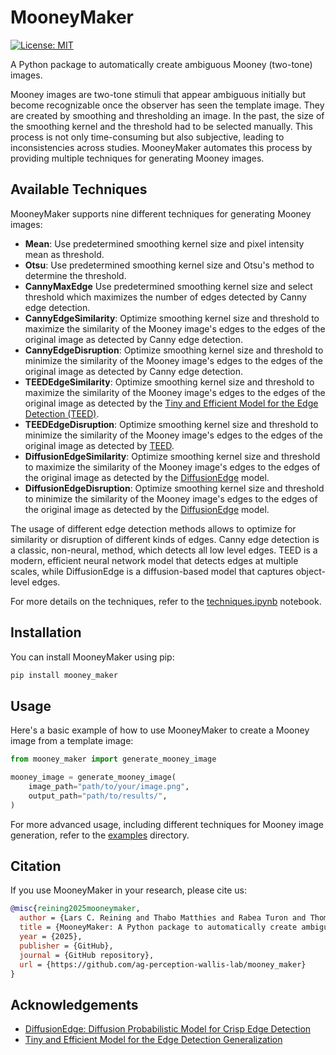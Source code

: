 # MooneyMaker

[![License: MIT](https://img.shields.io/badge/License-MIT-yellow.svg)](https://opensource.org/licenses/MIT)

A Python package to automatically create ambiguous Mooney (two-tone) images.

Mooney images are two-tone stimuli that appear ambiguous initially but become recognizable once the observer has seen the template image. They are created by smoothing and thresholding an image. In the past, the size of the smoothing kernel and the threshold had to be selected manually. This process is not only time-consuming but also subjective, leading to inconsistencies across studies. MooneyMaker automates this process by providing multiple techniques for generating Mooney images.

## Available Techniques

MooneyMaker supports nine different techniques for generating Mooney images:
- **Mean**: Use predetermined smoothing kernel size and pixel intensity mean as threshold.
- **Otsu**: Use predetermined smoothing kernel size and Otsu's method to determine the threshold.
- **CannyMaxEdge** Use predetermined smoothing kernel size and select threshold which maximizes the number of edges detected by Canny edge detection.
- **CannyEdgeSimilarity**: Optimize smoothing kernel size and threshold to maximize the similarity of the Mooney image's edges to the edges of the original image as detected by Canny edge detection.
- **CannyEdgeDisruption**: Optimize smoothing kernel size and threshold to minimize the similarity of the Mooney image's edges to the edges of the original image as detected by Canny edge detection.
- **TEEDEdgeSimilarity**: Optimize smoothing kernel size and threshold to maximize the similarity of the Mooney image's edges to the edges of the original image as detected by the [Tiny and Efficient Model for the Edge Detection (TEED)](https://github.com/xavysp/TEED).
- **TEEDEdgeDisruption**: Optimize smoothing kernel size and threshold to minimize the similarity of the Mooney image's edges to the edges of the original image as detected by [TEED](https://github.com/xavysp/TEED).
- **DiffusionEdgeSimilarity**: Optimize smoothing kernel size and threshold to maximize the similarity of the Mooney image's edges to the edges of the original image as detected by the [DiffusionEdge](https://github.com/GuHuangAI/DiffusionEdge) model.
- **DiffusionEdgeDisruption**: Optimize smoothing kernel size and threshold to minimize the similarity of the Mooney image's edges to the edges of the original image as detected by the [DiffusionEdge](https://github.com/GuHuangAI/DiffusionEdge) model.

The usage of different edge detection methods allows to optimize for similarity or disruption of different kinds of edges. Canny edge detection is a classic, non-neural, method, which detects all low level edges. TEED is a modern, efficient neural network model that detects edges at multiple scales, while DiffusionEdge is a diffusion-based model that captures object-level edges.

For more details on the techniques, refer to the [techniques.ipynb](examples/techniques.ipynb) notebook.


## Installation

You can install MooneyMaker using pip:

```bash
pip install mooney_maker
```

## Usage

Here's a basic example of how to use MooneyMaker to create a Mooney image from a template image:

```python
from mooney_maker import generate_mooney_image

mooney_image = generate_mooney_image(
    image_path="path/to/your/image.png",
    output_path="path/to/results/",
)
```
For more advanced usage, including different techniques for Mooney image generation, refer to the [examples](examples/) directory.

## Citation

If you use MooneyMaker in your research, please cite us:

```bibtex
@misc{reining2025mooneymaker,
  author = {Lars C. Reining and Thabo Matthies and Rabea Turon and Thomas S. A. Wallis},
  title = {MooneyMaker: A Python package to automatically create ambiguous Mooney (two-tone) images},
  year = {2025},
  publisher = {GitHub},
  journal = {GitHub repository},
  url = {https://github.com/ag-perception-wallis-lab/mooney_maker}
}
```

## Acknowledgements

- [DiffusionEdge: Diffusion Probabilistic Model for Crisp Edge Detection](https://github.com/GuHuangAI/DiffusionEdge)
- [Tiny and Efficient Model for the Edge Detection Generalization](https://github.com/xavysp/TEED)